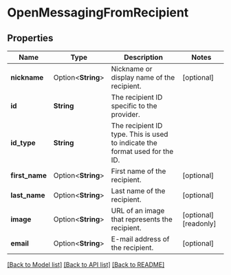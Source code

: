 # OpenMessagingFromRecipient

## Properties

Name | Type | Description | Notes
------------ | ------------- | ------------- | -------------
**nickname** | Option<**String**> | Nickname or display name of the recipient. | [optional]
**id** | **String** | The recipient ID specific to the provider. | 
**id_type** | **String** | The recipient ID type. This is used to indicate the format used for the ID. | 
**first_name** | Option<**String**> | First name of the recipient. | [optional]
**last_name** | Option<**String**> | Last name of the recipient. | [optional]
**image** | Option<**String**> | URL of an image that represents the recipient. | [optional][readonly]
**email** | Option<**String**> | E-mail address of the recipient. | [optional]

[[Back to Model list]](../README.md#documentation-for-models) [[Back to API list]](../README.md#documentation-for-api-endpoints) [[Back to README]](../README.md)


